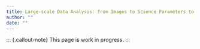 ```yaml
---
title: Large-scale Data Analysis: from Images to Science Parameters to Interpretation
author: ""
date: ""
---
```


::: {.callout-note}
This page is work in progress.
:::
